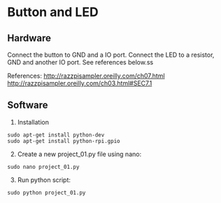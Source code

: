 # Button and LED

## Hardware

Connect the button to GND and a IO port. Connect the LED to a resistor, GND and another IO port. See references below.ss

References: 
http://razzpisampler.oreilly.com/ch07.html 
http://razzpisampler.oreilly.com/ch03.html#SEC7.1


## Software
1. Installation

```
sudo apt-get install python-dev
sudo apt-get install python-rpi.gpio
```

2. Create a new project_01.py file using nano:
```
sudo nano project_01.py
```

3. Run python script:
```
sudo python project_01.py
```
